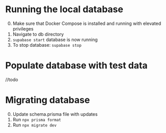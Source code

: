 # Running the local database
0. Make sure that Docker Compose is installed and running with elevated privileges
1. Navigate to db directory
2. `supabase start` database is now running
3. To stop database: `supabase stop`

# Populate database with test data
//todo

# Migrating database
0. Update schema.prisma file with updates
1. Run `npx prisma format`
2. Run `npx migrate dev`
